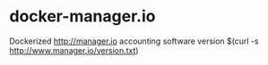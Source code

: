 # docker-manager.io

Dockerized http://manager.io accounting software version $(curl -s http://www.manager.io/version.txt)
